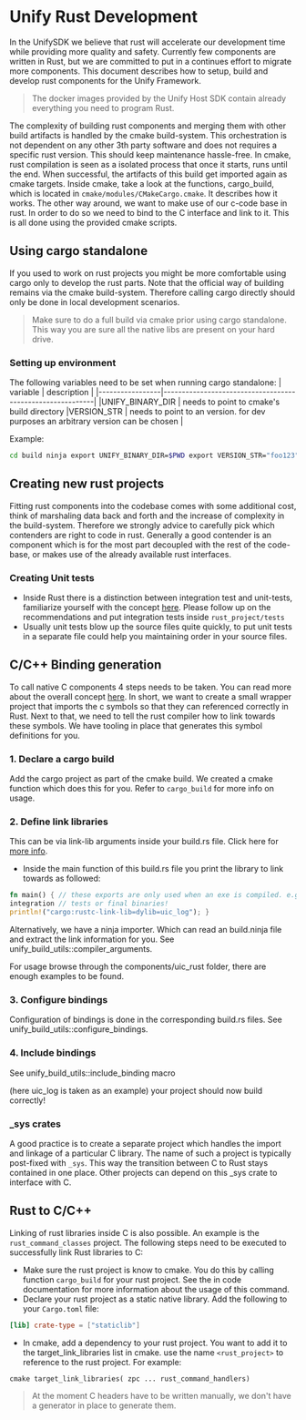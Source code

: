 # Unify Rust Development

In the UnifySDK we believe that rust will accelerate our development time while
providing more quality and safety. Currently few components are written in
Rust, but we are committed to put in a continues effort to migrate more
components. This document describes how to setup, build and develop rust
components for the Unify Framework.

> The docker images provided by the Unify Host SDK contain already everything
> you need to program Rust.

The complexity of building rust components and merging them with other build
artifacts is handled by the cmake build-system. This orchestration is not
dependent on any other 3th party software and does not requires a specific rust
version. This should keep maintenance hassle-free.
In cmake, rust compilation is seen as a isolated process that once it starts,
runs until the end. When successful, the artifacts of this build get imported
again as cmake targets. Inside cmake, take a look at the functions,
cargo_build, which is located in `cmake/modules/CMakeCargo.cmake`. It describes
how it works. The other way around, we want to make use of our c-code base in
rust. In order to do so we need to bind to the C interface and link to it. This
is all done using the provided cmake scripts.

## Using cargo standalone

If you used to work on rust projects you might be more comfortable using cargo
only to develop the rust parts. Note that the official way of building remains
via the cmake build-system. Therefore calling cargo directly should only be done
in local development scenarios.

> Make sure to do a full build via cmake prior using cargo standalone. This way
> you are sure all the native libs are present on your hard drive.

### Setting up environment

The following variables need to be set when running cargo standalone: 
| variable        | description                                               |
|-----------------|-----------------------------------------------------------|
|UNIFY_BINARY_DIR | needs to point to cmake's build directory
|VERSION_STR      | needs to point to an version. for dev purposes an 
arbitrary version can be chosen   |

Example:

```bash 
cd build ninja export UNIFY_BINARY_DIR=$PWD export VERSION_STR="foo123"
```

## Creating new rust projects

Fitting rust components into the codebase comes with some additional cost, think
of marshaling data back and forth and the increase of complexity in the
build-system. Therefore we strongly advice to carefully pick which contenders
are right to code in rust. Generally a good contender is an component which is
for the most part decoupled with the rest of the code-base, or makes use of the
already available rust interfaces.

### Creating Unit tests

- Inside Rust there is a distinction between integration test and unit-tests,
  familiarize yourself with the concept
  [here](https://doc.rust-lang.org/book/ch11-03-test-organization.html). Please
  follow up on the recommendations and put integration tests inside
  `rust_project/tests`
- Usually unit tests blow up the source files quite quickly, to put unit tests
  in a separate file could help you maintaining order in your source files.

## C/C++ Binding generation

To call native C components 4 steps needs to be taken. You can read more about
the overall concept
[here](https://docs.rust-embedded.org/book/interoperability/c-with-rust.html).
In short, we want to create a small wrapper project that imports the c symbols
so that they can referenced correctly in Rust. Next to that, we need to tell the
rust compiler how to link towards these symbols. We have tooling in place that
generates this symbol definitions for you.

### 1. Declare a cargo build

Add the cargo project as part of the cmake build. We created a cmake function
which does this for you. Refer to `cargo_build` for more info on usage.

### 2. Define link libraries 

This can be via link-lib arguments inside your build.rs file. Click here for
[more info](https://doc.rust-lang.org/cargo/reference/build-scripts.html).
- Inside the main function of this build.rs file you print the library to link
  towards as followed:

```rust 
fn main() { // these exports are only used when an exe is compiled. e.g.
integration // tests or final binaries!
println!("cargo:rustc-link-lib=dylib=uic_log"); } 
```

Alternatively, we have a ninja importer. Which can read an build.ninja file and
extract the link information for you. See
unify_build_utils::compiler_arguments.

For usage browse through the components/uic_rust folder, there are enough
examples to be found.

### 3. Configure bindings 

Configuration of bindings is done in the corresponding build.rs files. See
unify_build_utils::configure_bindings.

### 4. Include bindings

See unify_build_utils::include_binding macro

(here uic_log is taken as an example) your project should now build correctly!

### _sys crates

A good practice is to create a separate project which handles the import and
linkage of a particular C library. The name of such a project is typically
post-fixed with `_sys`. This way the transition between C to Rust stays
contained in one place. Other projects can depend on this _sys crate to
interface with C.

## Rust to C/C++

Linking of rust libraries inside C is also possible. An example is the
`rust_command_classes` project. The following steps need to be executed to
successfully link Rust libraries to C:

- Make sure the rust project is know to cmake. You do this by calling function
  `cargo_build` for your rust project. See the in code documentation for more
  information about the usage of this command.
- Declare your rust project as a static native library. Add the following to
  your `Cargo.toml` file:

```toml
[lib] crate-type = ["staticlib"]
```

- In cmake, add a dependency to your rust project. You want to add it to the
  target_link_libraries list in cmake. use the name `<rust_project>` to
  reference to the rust project. For example:

```cmake target_link_libraries( zpc ... rust_command_handlers) ```

> At the moment C headers have to be written manually, we don't have a generator
> in place to generate them.


